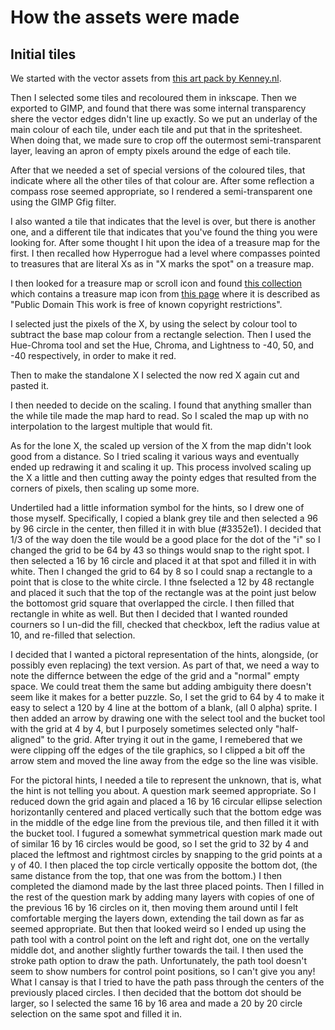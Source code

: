 # How the assets were made

## Initial tiles

We started with the vector assets from [this art pack by Kenney.nl](https://opengameart.org/content/sokoban-100-tiles).

Then I selected some tiles and recoloured them in inkscape. Then we exported to GIMP, and found that there was some internal transparency shere the vector edges didn't line up exactly. So we put an underlay of the main colour of each tile, under each tile and put that in the spritesheet. When doing that, we made sure to crop off the outermost semi-transparent layer, leaving an apron of empty pixels around the edge of each tile.

After that we needed a set of special versions of the coloured tiles, that indicate where all the other tiles of that colour are. After some reflection a compass rose seemed appropriate, so I rendered a semi-transparent one using the GIMP Gfig filter.

I also wanted a tile that indicates that the level is over, but there is another one, and a different tile that indicates that you've found the thing you were looking for. After some thought I hit upon the idea of a treasure map for the first. I then recalled how Hyperrogue had a level where compasses pointed to treasures that are literal Xs as in "X marks the spot" on a treasure map.

I then looked for a treasure map or scroll icon and found [this collection](https://opengameart.org/content/cc0-document-icons) which contains a treasure map icon from [this page](https://www.deviantart.com/7soul1/art/129892453) where it is described as "Public Domain This work is free of known copyright restrictions".

I selected just the pixels of the X, by using the select by colour tool to subtract the base map colour from a rectangle selection. Then I used the Hue-Chroma tool and set the Hue, Chroma, and Lightness to -40, 50, and -40 respectively, in order to make it red.

Then to make the standalone X I selected the now red X again cut and pasted it.

I then needed to decide on the scaling. I found that anything smaller than the while tile made the map hard to read. So I scaled the map up with no interpolation to the largest multiple that would fit.

As for the lone X, the scaled up version of the X from the map didn't look good from a distance. So I tried scaling it various ways and eventually ended up redrawing it and scaling it up. This process involved scaling up the X a little and then cutting away the pointy edges that resulted from the corners of pixels, then scaling up some more.

Undertiled had a little information symbol for the hints, so I drew one of those myself. Specifically, I copied a blank grey tile and then selected a 96 by 96 circle in the center, then filled it in with blue (#3352e1). I decided that 1/3 of the way doen the tile would be a good place for the dot of the "i" so I changed the grid to be 64 by 43 so things would snap to the right spot. I then selected a 16 by 16 circle and placed it at that spot and filled it in with white. Then I changed the grid to 64 by 8 so I could snap a rectangle to a point that is close to the white circle. I thne fselected a 12 by 48 rectangle and placed it such that the top of the rectangle was at the point just below the bottomost grid square that overlapped the circle. I then filled that rectangle in white as well. But then I decided that I wanted rounded courners so I un-did the fill, checked that checkbox, left the radius value at 10, and re-filled that selection.

I decided that I wanted a pictoral representation of the hints, alongside, (or possibly even replacing) the text version. As part of that, we need a way to note the differnce between the edge of the grid and a "normal" empty space. We could treat them the same but adding ambiguity there doesn't seem like it makes for a better puzzle. So, I set the grid to 64 by 4 to make it easy to select a 120 by 4 line at the bottom of a blank, (all 0 alpha) sprite. I then added an arrow by drawing one with the select tool and the bucket tool with the grid at 4 by 4, but I purposely sometimes selected only "half-aligned" to the grid. After trying it out in the game, I remebered that we were clipping off the edges of the tile graphics, so I clipped a bit off the arrow stem and moved the line away from the edge so the line was visible.

For the pictoral hints, I needed a tile to represent the unknown, that is, what the hint is not telling you about. A question mark seemed appropriate. So I reduced down the grid again and placed a 16 by 16 circular ellipse selection horizontanlly centered and placed vertically such that the bottom edge was in the middle of the edge line from the previous tile, and then filled it it with the bucket tool. I fugured a somewhat symmetrical question mark made out of similar 16 by 16 circles would be good, so I set the grid to 32 by 4 and placed the leftmost and rightmost circles by snapping to the grid points at a y of 40. I then placed the top circle vertically opposite the bottom dot, (the same distance from the top, that one was from the bottom.) I then completed the diamond made by the last three placed points. Then I filled in the rest of the question mark by adding many layers with copies of one of the previous 16 by 16 circles on it, then moving them around until I felt comfortable merging the layers down, extending the tail down as far as seemed appropriate. But then that looked weird so I ended up using the path tool with a control point on the left and right dot, one on the vertally middle dot, and another slightly further towards the tail. I then used the stroke path option to draw the path. Unfortunately, the path tool doesn't seem to show numbers for control point positions, so I can't give you any! What I cansay is that I tried to have the path pass through the centers of the previously placed circles. I then decided that the bottom dot should be larger, so I selected the same 16 by 16 area and made a 20 by 20 circle selection on the same spot and filled it in.



